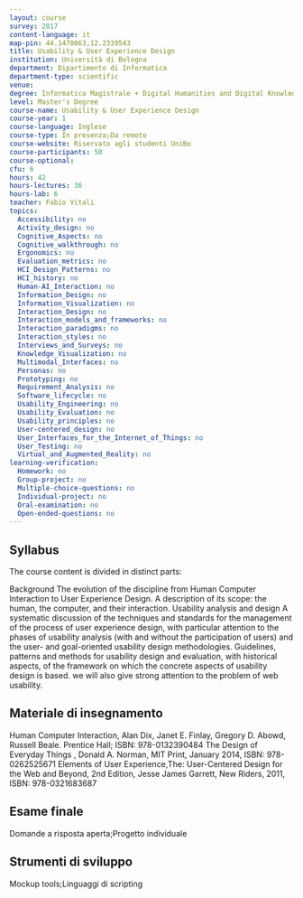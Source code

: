 ```yaml
---
layout: course
survey: 2017
content-language: it
map-pin: 44.1478063,12.2339543
title: Usability & User Experience Design
institution: Università di Bologna
department: Dipartimento di Informatica
department-type: scientific
venue: 
degree: Informatica Magistrale + Digital Humanities and Digital Knowledge (magistrale) + Artificial Intelligence (magistrale)
level: Master's Degree
course-name: Usability & User Experience Design
course-year: 1
course-language: Inglese
course-type: In presenza;Da remoto
course-website: Riservato agli studenti UniBo
course-participants: 50
course-optional: 
cfu: 6
hours: 42
hours-lectures: 36
hours-lab: 6
teacher: Fabio Vitali
topics: 
  Accessibility: no 
  Activity_design: no 
  Cognitive_Aspects: no 
  Cognitive_walkthrough: no 
  Ergonomics: no 
  Evaluation_metrics: no 
  HCI_Design_Patterns: no 
  HCI_history: no 
  Human-AI_Interaction: no 
  Information_Design: no 
  Information_Visualization: no 
  Interaction_Design: no 
  Interaction_models_and_frameworks: no 
  Interaction_paradigms: no 
  Interaction_styles: no 
  Interviews_and_Surveys: no 
  Knowledge_Visualization: no 
  Multimodal_Interfaces: no 
  Personas: no 
  Prototyping: no 
  Requirement_Analysis: no 
  Software_lifecycle: no 
  Usability_Engineering: no 
  Usability_Evaluation: no 
  Usability_principles: no 
  User-centered_design: no 
  User_Interfaces_for_the_Internet_of_Things: no 
  User_Testing: no 
  Virtual_and_Augmented_Reality: no 
learning-verification: 
  Homework: no 
  Group-project: no 
  Multiple-choice-questions: no 
  Individual-project: no 
  Oral-examination: no 
  Open-ended-questions: no 
---
```



## Syllabus 
The course content is divided in distinct parts:

Background The evolution of the discipline from Human Computer Interaction to User Experience Design. A description of its scope: the human, the computer, and their interaction.
Usability analysis and design A systematic discussion of the techniques and standards for the management of the process of user experience design, with particular attention to the phases of usability analysis (with and without the participation of users) and the user- and goal-oriented usability design methodologies.
Guidelines, patterns and methods for usability design and evaluation, with historical aspects, of the framework on which the concrete aspects of usability design is based. we will also give strong attention to the problem of web usability.

## Materiale di insegnamento 
Human Computer Interaction, Alan Dix, Janet E. Finlay, Gregory D. Abowd, Russell Beale. Prentice Hall; ISBN: 978-0132390484
The Design of Everyday Things , Donald A. Norman, MIT Print, January 2014, ISBN: 978-0262525671
Elements of User Experience,The: User-Centered Design for the Web and Beyond, 2nd Edition, Jesse James Garrett, New Riders, 2011, ISBN: 978-0321683687

## Esame finale 
Domande a risposta aperta;Progetto individuale

## Strumenti di sviluppo 
Mockup tools;Linguaggi di scripting
